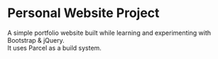 # Personal Website Project

A simple portfolio website built while learning and experimenting with Bootstrap & jQuery.  
It uses Parcel as a build system.
